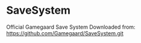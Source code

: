 # SaveSystem
 Official Gamegaard Save System
Downloaded from: https://github.com/Gamegaard/SaveSystem.git